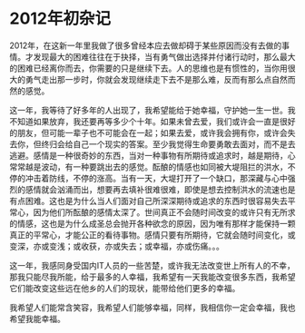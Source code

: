 # 2012年初杂记

2012年，在这新一年里我做了很多曾经本应去做却碍于某些原因而没有去做的事情。才发现最大的困难往往在于抉择，当有勇气做出选择并付诸行动时，那么最大的困难已经离你而去，你需要的只是继续下去。人的思维也是有惯性的，当你用很大的勇气走出那一步时，你就会发现继续走下去不是那么难，反而有那么点自然而然的感觉。

这一年，我等待了好多年的人出现了，我希望能给于她幸福，守护她一生一世。我不知道如果放弃，我还要再等多少个十年。如果未曾去爱，我们或许会一直是很好的朋友，但可能一辈子也不可能会在一起；如果去爱，或许我会拥有你，或许会失去你，但终归会给自己一个现实的答案。至少我觉得生命要勇敢去面对，而不是去逃避。感情是一种很奇妙的东西，当对一种事物有所期待或追求时，越是期待，心常常越是波动，有一种要跳出去的感觉。酝酿的情感也如同被大堤阻拦的洪水，不停的冲击着防线，不停的涨高。当有一天，大堤打开了一个缺口，那深藏与心中强烈的感情就会汹涌而出，想要再去填补很难很难，即使是想去控制洪水的流速也是有点困难。这也是为什么当人们面对自己所深深期待或追求的东西时很容易失去平常心，因为他们所酝酿的感情太深了。世间真正不会随时间改变的或许只有无所求的情感，这也是为什么成圣总会抛开各种欲念的原因，因为唯有那样才能保持一颗真正的平常心，才能公正的看待事物。感情只要有所期待，它就会随时间变化，或变深，亦或变浅；或收获，亦或失去；或幸福，亦或伤痛。。。

这一年，我感同身受国内IT人员的一些苦楚，或许我无法改变世上所有人的不幸，那我只能尽我所能，给于最多的人幸福，我希望有一天我能改变很多东西，我希望它们能改变这些远在他乡的人们的现状，能带给他们更多的幸福。

我希望人们能常含笑容，我希望人们能够幸福，同样，我相信你一定会幸福，我也希望我能幸福。
